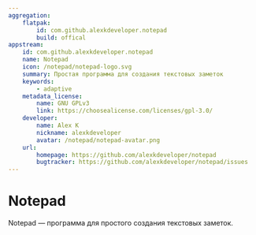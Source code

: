 ```yaml
---
aggregation:
    flatpak:
        id: com.github.alexkdeveloper.notepad
        build: offical
appstream:
    id: com.github.alexkdeveloper.notepad
    name: Notepad
    icon: /notepad/notepad-logo.svg
    summary: Простая программа для создания текстовых заметок
    keywords:
        - adaptive
    metadata_license:
        name: GNU GPLv3
        link: https://choosealicense.com/licenses/gpl-3.0/
    developer:
        name: Alex K
        nickname: alexkdeveloper
        avatar: /notepad/notepad-avatar.png
    url:
        homepage: https://github.com/alexkdeveloper/notepad
        bugtracker: https://github.com/alexkdeveloper/notepad/issues
---
```


# Notepad

Notepad — программа для простого создания текстовых заметок.

<!--@include: @apps/_parts/install/content-flatpak.md-->
